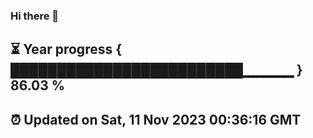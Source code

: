 ### Hi there 👋
⏳ Year progress { █████████████████████████▁▁▁▁▁ } 86.03 %
---
⏰ Updated on Sat, 11 Nov 2023 00:36:16 GMT
---
